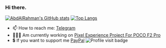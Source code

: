 ### Hi there.

[![AbdAlRahman's GitHub stats](https://github-readme-stats.vercel.app/api?username=jackson177&show_icons=true&theme=radical&hide_border=true&count_private=true&include_all_commits=true)](https://github.com/jackson177/?tab=repositories)
[![Top Langs](https://github-readme-stats.vercel.app/api/top-langs/?username=jackson177&layout=default&theme=radical&hide_border=true&count_private=true&card_width=495)](https://github.com/jackson177/?tab=repositories)
- 📫 How to reach me: [Telegram](https://t.me/Alhaialy_21)
- 👨🏻‍💻 Am currently working on [Pixel Experience Project For POCO F2 Pro](https://github.com/PixelExperience-Devices/device_xiaomi_lmi)
- 💲 If you want to support me [PayPal](https://www.paypal.me/AdBmDn)
![Profile visit badge](https://komarev.com/ghpvc/?username=jackson177&style=flat&label=PROFILE+VIEWS&color=141321)
